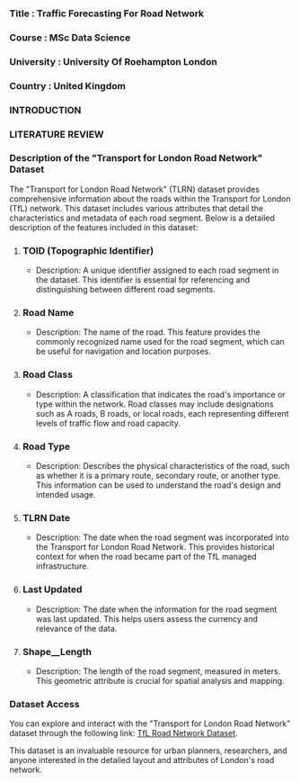 ### Title : Traffic Forecasting For Road Network
### Course : MSc Data Science
### University : University Of Roehampton London
### Country : United Kingdom

   ###                                                              INTRODUCTION

















###                                                               LITERATURE REVIEW












### Description of the "Transport for London Road Network" Dataset

The "Transport for London Road Network" (TLRN) dataset provides comprehensive information about the roads within the Transport for London (TfL) network. This dataset includes various attributes that detail the characteristics and metadata of each road segment. Below is a detailed description of the features included in this dataset:

1. ### TOID (Topographic Identifier)
   - Description: A unique identifier assigned to each road segment in the dataset. This identifier is essential for referencing and distinguishing between different road segments.

2. ### Road Name
   - Description: The name of the road. This feature provides the commonly recognized name used for the road segment, which can be useful for navigation and location purposes.


3. ### Road Class
   - Description: A classification that indicates the road's importance or type within the network. Road classes may include designations such as A roads, B roads, or local roads, each representing different levels of traffic flow and road capacity.


4. ### Road Type
   - Description: Describes the physical characteristics of the road, such as whether it is a primary route, secondary route, or another type. This information can be used to understand the road's design and intended usage.


5. ### TLRN Date
   - Description: The date when the road segment was incorporated into the Transport for London Road Network. This provides historical context for when the road became part of the TfL managed infrastructure.


6. ### Last Updated
   - Description: The date when the information for the road segment was last updated. This helps users assess the currency and relevance of the data.


7. ### Shape__Length
   - Description: The length of the road segment, measured in meters. This geometric attribute is crucial for spatial analysis and mapping.


### Dataset Access

You can explore and interact with the "Transport for London Road Network" dataset through the following link: [TfL Road Network Dataset](https://gis-tfl.opendata.arcgis.com/datasets/TfL::transport-for-london-road-network-tlrn-1/explore?showTable=true).

This dataset is an invaluable resource for urban planners, researchers, and anyone interested in the detailed layout and attributes of London's road network.


